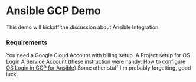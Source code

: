 # Ansible GCP Demo

This demo will kickoff the discussion about Ansible Integration


### Requirements
You need a Google Cloud Account with billing setup.
A Project setup for OS Login
A Service Account (these instruction were handy: [How to configure OS Login in GCP for Ansible](https://alex.dzyoba.com/blog/gcp-ansible-service-account/))
Some other stuff I'm probably forgetting, good luck.